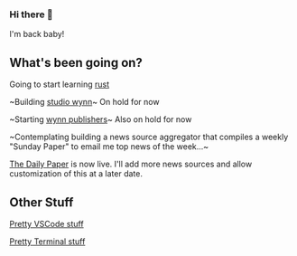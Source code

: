### Hi there 👋

I'm back baby!

## What's been going on?

Going to start learning [rust](https://www.rust-lang.org)

~Building [studio wynn](https://studiowynn.de)~ On hold for now

~Starting [wynn publishers](https://wynnpublishers.com)~ Also on hold for now

~Contemplating building a news source aggregator that compiles a weekly "Sunday Paper" to email me top news of the week...~

[The Daily Paper](https://news.wynn.media) is now live. I'll add more news sources and allow customization of this at a later date.

## Other Stuff

[Pretty VSCode stuff](https://gist.github.com/kevin-wynn/19f71a484a136668db41ca200a8895ae)

[Pretty Terminal stuff](https://gist.github.com/kevin-wynn/feec1b2701b30a787d753a6ea46a8c66)
